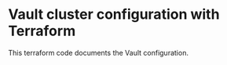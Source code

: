 # Vault cluster configuration with Terraform

This terraform code documents the Vault configuration.